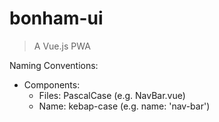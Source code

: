 # bonham-ui

> A Vue.js PWA


Naming Conventions:
- Components:
    - Files:  PascalCase (e.g. NavBar.vue)
    - Name: kebap-case (e.g. name: 'nav-bar')
